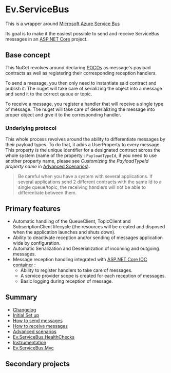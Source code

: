 # Ev.ServiceBus

This is a wrapper around [Microsoft Azure Service Bus](https://www.nuget.org/packages/Microsoft.Azure.ServiceBus/)

Its goal is to make it the easiest possible to send and receive ServiceBus messages in an [ASP.NET Core](https://docs.microsoft.com/en-us/aspnet/core/?view=aspnetcore-2.2) project.

## Base concept

This NuGet revolves around declaring [POCOs](https://en.wikipedia.org/wiki/Plain_old_CLR_object) 
as message's payload contracts as well as registering their corresponding reception handlers.

To send a message, you then only need to instantiate said contract and publish it. 
The nuget will take care of serializing the object into a message and send it to the correct queue or topic. 

To receive a message, you register a handler that will receive a single type of message. 
The nuget will take care of deserializing the message into proper object and give it to the corresponding handler.

### Underlying protocol

This whole process revolves around the ability to differentiate messages by their payload types. 
To do that, it adds a UserProperty to every message. This property is the unique identifier for a designated contract 
across the whole system (name of the property : `PayloadTypeId`, if you need to use another property name, please see *Customizing the PayloadTypeId property name* in [Advanced Scenarios](./docs/AdvancedScenarios.md)). 

> Be careful when you have a system with several applications. If several applications send 2 different contracts 
> with the same Id to a single queue/topic, the receiving handlers will not be able to differentiate between them.

## Primary features

- Automatic handling of the QueueClient, TopicClient and SubscriptionClient lifecycle (the resources will be created and disposed when the application launches and shuts down).
- Ability to deactivate reception and/or sending of messages application wide by configuration.
- Automatic Serialization and Deserialization of incoming and outgoing messages.
- Message reception handling integrated with [ASP.NET Core IOC container](https://www.nuget.org/packages/Microsoft.Extensions.DependencyInjection.Abstractions/) :
  - Ability to register handlers to take care of messages.
  - A service provider scope is created for each reception of messages.
  - Basic logging during reception of message.

## Summary

* [Changelog](./docs/CHANGELOG.md)
* [Initial Set up](./docs/SetUp.md)
* [How to send messages](./docs/SendMessages.md)
* [How to receive messages](./docs/ReceiveMessages.md)
* [Advanced scenarios](./docs/AdvancedScenarios.md)
* [Ev.ServiceBus.HealthChecks](./docs/Ev.ServiceBus.HealthChecks.md)
* [Instrumentation](./docs/Instrumentation.md)
* [Ev.ServiceBus.Mvc](./docs/Ev.ServiceBus.Mvc.md)

## Secondary projects
